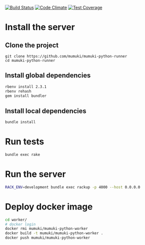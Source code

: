 [![Build Status](https://travis-ci.org/mumuki/mumuki-python-runner.svg?branch=master)](https://travis-ci.org/mumuki/mumuki-python-runner)
[![Code Climate](https://codeclimate.com/github/mumuki/mumuki-python-runner/badges/gpa.svg)](https://codeclimate.com/github/mumuki/mumuki-python-runner)
[![Test Coverage](https://codeclimate.com/github/mumuki/mumuki-python-runner/badges/coverage.svg)](https://codeclimate.com/github/mumuki/mumuki-python-runner)

# Install the server

## Clone the project

```
git clone https://github.com/mumuki/mumuki-python-runner
cd mumuki-python-runner
```

## Install global dependencies

```bash
rbenv install 2.3.1
rbenv rehash
gem install bundler
```

## Install local dependencies

```bash
bundle install
```

# Run tests

```bash
bundle exec rake
```

# Run the server

```bash
RACK_ENV=development bundle exec rackup -p 4000 --host 0.0.0.0
```

# Deploy docker image

```bash
cd worker/
# docker login
docker rmi mumuki/mumuki-python-worker
docker build -t mumuki/mumuki-python-worker .
docker push mumuki/mumuki-python-worker
```